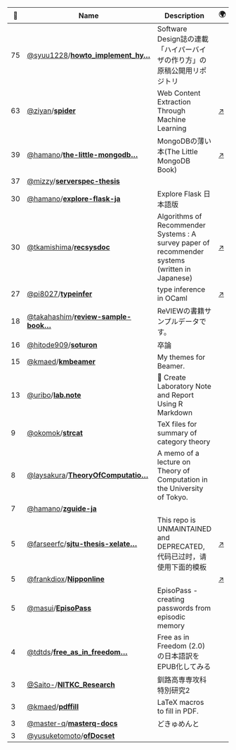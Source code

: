 |:star2: | Name | Description | 🌍|
|---|---|---|---|
|75|[@syuu1228](https://github.com/syuu1228)/[**howto_implement_hy…**](https://github.com/syuu1228/howto_implement_hypervisor)|Software Design誌の連載「ハイパーバイザの作り方」の原稿公開用リポジトリ||
|63|[@ziyan](https://github.com/ziyan)/[**spider**](https://github.com/ziyan/spider)|Web Content Extraction Through Machine Learning|[:arrow_upper_right:](https://www.ziyan.net/2014/04/web-content-extraction-through-machine-learning/)|
|39|[@hamano](https://github.com/hamano)/[**the-little-mongodb…**](https://github.com/hamano/the-little-mongodb-book)|MongoDBの薄い本(The Little MongoDB Book)|[:arrow_upper_right:](http://www.cuspy.org/diary/2012-04-17)|
|37|[@mizzy](https://github.com/mizzy)/[**serverspec-thesis**](https://github.com/mizzy/serverspec-thesis)|||
|30|[@hamano](https://github.com/hamano)/[**explore-flask-ja**](https://github.com/hamano/explore-flask-ja)|Explore Flask 日本語版||
|30|[@tkamishima](https://github.com/tkamishima)/[**recsysdoc**](https://github.com/tkamishima/recsysdoc)|Algorithms of Recommender Systems : A survey paper of recommender systems (written in Japanese)|[:arrow_upper_right:](http://www.kamishima.net/archive/recsysdoc.pdf)|
|27|[@pi8027](https://github.com/pi8027)/[**typeinfer**](https://github.com/pi8027/typeinfer)|type inference in OCaml|[:arrow_upper_right:](https://github.com/pi8027/typeinfer)|
|18|[@takahashim](https://github.com/takahashim)/[**review-sample-book…**](https://github.com/takahashim/review-sample-book)|ReVIEWの書籍サンプルデータです。||
|16|[@hitode909](https://github.com/hitode909)/[**soturon**](https://github.com/hitode909/soturon)|卒論||
|15|[@kmaed](https://github.com/kmaed)/[**kmbeamer**](https://github.com/kmaed/kmbeamer)|My themes for Beamer.||
|13|[@uribo](https://github.com/uribo)/[**lab.note**](https://github.com/uribo/lab.note)|:notebook_with_decorative_cover: Create Laboratory Note and Report Using R Markdown||
|9|[@okomok](https://github.com/okomok)/[**strcat**](https://github.com/okomok/strcat)|TeX files for summary of category theory||
|8|[@laysakura](https://github.com/laysakura)/[**TheoryOfComputatio…**](https://github.com/laysakura/TheoryOfComputation)|A memo of a lecture on Theory of Computation in the University of Tokyo.||
|7|[@hamano](https://github.com/hamano)/[**zguide-ja**](https://github.com/hamano/zguide-ja)|||
|5|[@farseerfc](https://github.com/farseerfc)/[**sjtu-thesis-xelate…**](https://github.com/farseerfc/sjtu-thesis-xelatex)|This repo is UNMAINTAINED and DEPRECATED, 代码已过时，请使用下面的模板|[:arrow_upper_right:](https://github.com/weijianwen/sjtu-thesis-template-latex)|
|5|[@frankdiox](https://github.com/frankdiox)/[**Nipponline**](https://github.com/frankdiox/Nipponline)||[:arrow_upper_right:](nipponline.wordpress.com)|
|5|[@masui](https://github.com/masui)/[**EpisoPass**](https://github.com/masui/EpisoPass)|EpisoPass - creating passwords from episodic memory||
|4|[@tdtds](https://github.com/tdtds)/[**free_as_in_freedom…**](https://github.com/tdtds/free_as_in_freedom_2.0_ja)|Free as in Freedom (2.0)の日本語訳をEPUB化してみる||
|3|[@Saito-](https://github.com/Saito-)/[**NITKC_Research**](https://github.com/Saito-/NITKC_Research)|釧路高専専攻科 特別研究2||
|3|[@kmaed](https://github.com/kmaed)/[**pdffill**](https://github.com/kmaed/pdffill)|LaTeX macros to fill in PDF.||
|3|[@master-q](https://github.com/master-q)/[**masterq-docs**](https://github.com/master-q/masterq-docs)|どきゅめんと||
|3|[@yusuketomoto](https://github.com/yusuketomoto)/[**ofDocset**](https://github.com/yusuketomoto/ofDocset)|||

